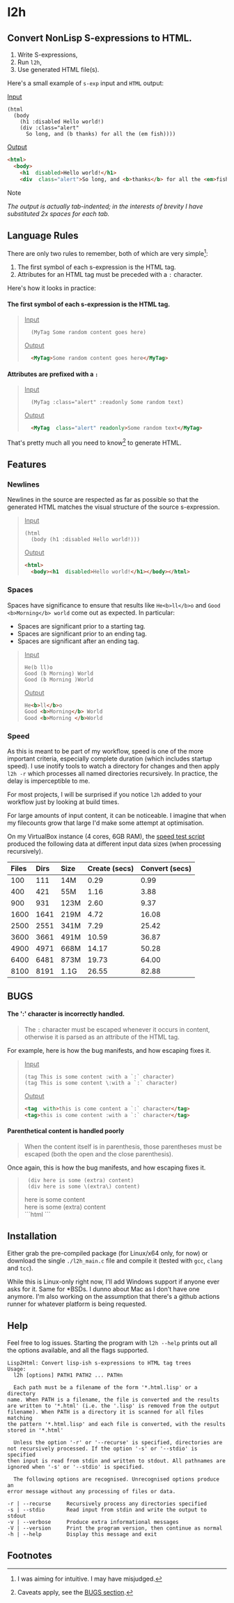 # l2h

## Convert **Non**Lisp S-expressions to HTML.

1. Write S-expressions,
2. Run `l2h`,
3. Use generated HTML file(s).

Here's a small example of `s-exp` input and `HTML` output:

<ins>Input</ins>
```elisp
(html
  (body
    (h1 :disabled Hello world!)
    (div :class="alert"
      So long, and (b thanks) for all the (em fish))))
```

<ins>Output</ins>
```html
<html>
  <body>
    <h1  disabled>Hello world!</h1>
    <div  class="alert">So long, and <b>thanks</b> for all the <em>fish</em></div></body></html>
```
</div>

> [!NOTE]
> *The output is actually tab-indented; in the interests of brevity I
> have substituted 2x spaces for each tab.*

## Language Rules
There are only two rules to remember, both of which are very simple[^1]:

1. The first symbol of each s-expression is the HTML tag.
2. Attributes for an HTML tag must be preceded with a `:` character.

Here's how it looks in practice:

#### The first symbol of each s-expression is the HTML tag.

> <ins>Input</ins>
> ```elisp
>   (MyTag Some random content goes here)
> ```
> <ins>Output</ins>
> ```html
>   <MyTag>Some random content goes here</MyTag>
> ```

#### Attributes are prefixed with a `:`

> <ins>Input</ins>
> ```elisp
>   (MyTag :class="alert" :readonly Some random text)
> ```
> <ins>Output</ins>
> ```html
>   <MyTag  class="alert" readonly>Some random text</MyTag>
> ```

That's pretty much all you need to know[^2] to generate HTML.

## Features
### Newlines
Newlines in the source are respected as far as possible so that the
generated HTML matches the visual structure of the source s-expression.

> <ins>Input</ins>
> ```elisp
> (html
>   (body (h1 :disabled Hello world!)))
> ```
>
> <ins>Output</ins>
> ```html
> <html>
>   <body><h1  disabled>Hello world!</h1></body></html>
> ```

### Spaces
Spaces have significance to ensure that results like `He<b>ll</b>o` and
`Good <b>Morning</b> world` come out as expected. In particular:
- Spaces are significant prior to a starting tag.
- Spaces are significant prior to an ending tag.
- Spaces are significant after an ending tag.

> <ins>Input</ins>
> ```
> He(b ll)o
> Good (b Morning) World
> Good (b Morning )World
> ```
> <ins>Output</ins>
> ```html
> He<b>ll</b>o
> Good <b>Morning</b> World
> Good <b>Morning </b>World
> ```

### Speed
As this is meant to be part of my workflow, speed is one of the more important
criteria, especially complete duration (which includes startup speed). I use
inotify tools to watch a directory for changes and then apply `l2h -r` which
processes all named directories recursively.
In practice, the delay is imperceptible to me.

For most projects, I will be surprised if you notice `l2h` added to your
workflow just by looking at build times.

For large amounts of input content, it can be noticeable. I imagine that when
my filecounts grow that large I'd make some attempt at optimisation.

On my VirtualBox instance (4 cores, 6GB RAM), the [speed test
script](./speed-test.sh) produced the following data at different input data
sizes (when processing recursively).

| Files|Dirs|Size|Create (secs)|Convert (secs)|
| :--- | :--- | :--- | :--- | :---|
| 100|111|14M|0.29|0.99|
| 400|421|55M|1.16|3.88|
| 900|931|123M|2.60|9.37|
| 1600|1641|219M|4.72|16.08|
| 2500|2551|341M|7.29|25.42|
| 3600|3661|491M|10.59|36.87|
| 4900|4971|668M|14.17|50.28|
| 6400|6481|873M|19.73|64.00|
| 8100|8191|1.1G|26.55|82.88|


## BUGS

#### The ':' character is incorrectly handled.

> The `:` character must be escaped whenever it occurs in content, otherwise
> it is parsed as an attribute of the HTML tag.
>

For example, here is how the bug manifests, and how escaping fixes it.

> <ins>Input</ins>
> ```
> (tag This is some content :with a `:` character)
> (tag This is some content \:with a `:` character)
> ```
> <ins>Output</ins>
> ```html
> <tag  with>this is come content a `:` character</tag>
> <tag>this is come content :with a `:` character</tag>
> ```

#### Parenthetical content is handled poorly

> When the content itself is in parenthesis, those parentheses must be escaped
> (both the open and the close parenthesis).

Once again, this is how the bug manifests, and how escaping fixes it.

> ```elisp
>  (div here is some (extra) content)
>  (div here is some \(extra\) content)
> ```
>  <div>here is some <extra></extra> content</div>
>  <div>here is some (extra) content</div>
> ```html
> ```


## Installation
Either grab the pre-compiled package (for Linux/x64 only, for now) or download
the single `./l2h_main.c` file and  compile it (tested with `gcc`, `clang` and
`tcc`).

While this is Linux-only right now, I'll add Windows support if anyone ever
asks for it. Same for *BSDs. I dunno about Mac as I don't have one anymore.
I'm also working on the assumption that there's a github actions runner for
whatever platform is being requested.

## Help
Feel free to log issues. Starting the program with `l2h --help` prints out all
the options available, and all the flags supported.

```
Lisp2Html: Convert lisp-ish s-expressions to HTML tag trees
Usage:
  l2h [options] PATH1 PATH2 ... PATHn

  Each path must be a filename of the form '*.html.lisp' or a directory
name. When PATH is a filename, the file is converted and the results
are written to '*.html' (i.e. the '.lisp' is removed from the output
filename). When PATH is a directory it is scanned for all files matching
the pattern '*.html.lisp' and each file is converted, with the results
stored in '*.html'

  Unless the option '-r' or '--recurse' is specified, directories are
not recursively processed. If the option '-s' or '--stdio' is specified
then input is read from stdin and written to stdout. All pathnames are
ignored when '-s' or '--stdio' is specified.

  The following options are recognised. Unrecognised options produce an
error message without any processing of files or data.

-r | --recurse     Recursively process any directories specified
-s | --stdio       Read input from stdin and write the output to stdout
-v | --verbose     Produce extra informational messages
-V | --version     Print the program version, then continue as normal
-h | --help        Display this message and exit

```


## Footnotes
[^1]: I was aiming for intuitive. I may have misjudged.

[^2]: Caveats apply, see the [BUGS section](#BUGS).
